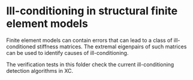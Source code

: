 # Ill-conditioning in structural finite element models

Finite element models can contain errors that can lead to a class of ill-conditioned stiffness matrices. The extremal eigenpairs of such matrices can be used to identify causes of ill-conditioning.

The verification tests in this folder check the current ill-conditioning detection algorithms in XC.
